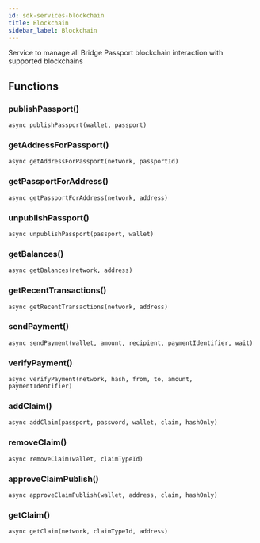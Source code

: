 ```yaml
---
id: sdk-services-blockchain
title: Blockchain
sidebar_label: Blockchain
---
```

Service to manage all Bridge Passport blockchain interaction with supported blockchains

## Functions
### publishPassport()
```
async publishPassport(wallet, passport)
```

### getAddressForPassport()
```
async getAddressForPassport(network, passportId)
```

### getPassportForAddress()
```
async getPassportForAddress(network, address)
```

### unpublishPassport()
```
async unpublishPassport(passport, wallet)
```

### getBalances()
```
async getBalances(network, address)
```

### getRecentTransactions()
```
async getRecentTransactions(network, address) 
```

### sendPayment()
```
async sendPayment(wallet, amount, recipient, paymentIdentifier, wait)
```

### verifyPayment()
```
async verifyPayment(network, hash, from, to, amount, paymentIdentifier)
```

### addClaim()
```
async addClaim(passport, password, wallet, claim, hashOnly) 
```

### removeClaim()
```
async removeClaim(wallet, claimTypeId)
```

### approveClaimPublish()
```
async approveClaimPublish(wallet, address, claim, hashOnly)
```

### getClaim()
```
async getClaim(network, claimTypeId, address) 
```


